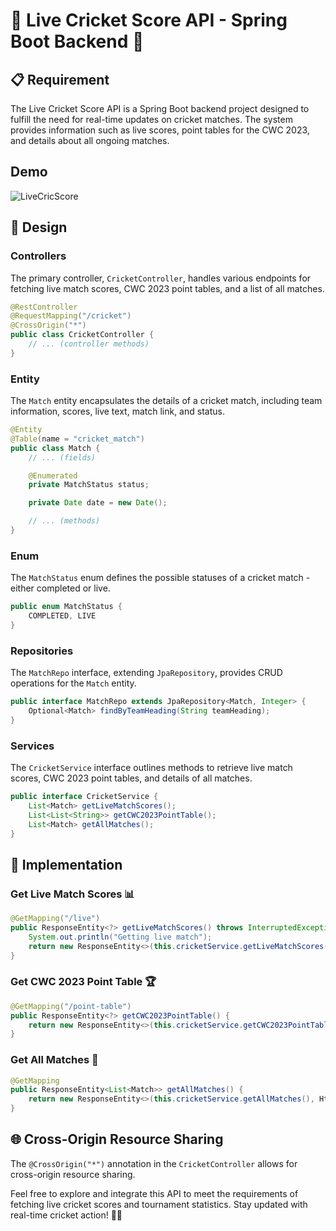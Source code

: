 # 🏏 Live Cricket Score API - Spring Boot Backend 🚀

## 📋 Requirement

The Live Cricket Score API is a Spring Boot backend project designed to fulfill the need for real-time updates on cricket matches. The system provides information such as live scores, point tables for the CWC 2023, and details about all ongoing matches.

## Demo

![LiveCricScore](Demo.gif)

## 🎨 Design

### Controllers

The primary controller, `CricketController`, handles various endpoints for fetching live match scores, CWC 2023 point tables, and a list of all matches.

```java
@RestController
@RequestMapping("/cricket")
@CrossOrigin("*")
public class CricketController {
    // ... (controller methods)
}
```

### Entity

The `Match` entity encapsulates the details of a cricket match, including team information, scores, live text, match link, and status.

```java
@Entity
@Table(name = "cricket_match")
public class Match {
    // ... (fields)

    @Enumerated
    private MatchStatus status;

    private Date date = new Date();

    // ... (methods)
}
```

### Enum

The `MatchStatus` enum defines the possible statuses of a cricket match - either completed or live.

```java
public enum MatchStatus {
    COMPLETED, LIVE
}
```

### Repositories

The `MatchRepo` interface, extending `JpaRepository`, provides CRUD operations for the `Match` entity.

```java
public interface MatchRepo extends JpaRepository<Match, Integer> {
    Optional<Match> findByTeamHeading(String teamHeading);
}
```

### Services

The `CricketService` interface outlines methods to retrieve live match scores, CWC 2023 point tables, and details of all matches.

```java
public interface CricketService {
    List<Match> getLiveMatchScores();
    List<List<String>> getCWC2023PointTable();
    List<Match> getAllMatches();
}
```

## 🚀 Implementation

### Get Live Match Scores 📊

```java
@GetMapping("/live")
public ResponseEntity<?> getLiveMatchScores() throws InterruptedException {
    System.out.println("Getting live match");
    return new ResponseEntity<>(this.cricketService.getLiveMatchScores(), HttpStatus.OK);
}
```

### Get CWC 2023 Point Table 🏆

```java
@GetMapping("/point-table")
public ResponseEntity<?> getCWC2023PointTable() {
    return new ResponseEntity<>(this.cricketService.getCWC2023PointTable(), HttpStatus.OK);
}
```

### Get All Matches 📅

```java
@GetMapping
public ResponseEntity<List<Match>> getAllMatches() {
    return new ResponseEntity<>(this.cricketService.getAllMatches(), HttpStatus.OK);
}
```

## 🌐 Cross-Origin Resource Sharing

The `@CrossOrigin("*")` annotation in the `CricketController` allows for cross-origin resource sharing.

Feel free to explore and integrate this API to meet the requirements of fetching live cricket scores and tournament statistics. Stay updated with real-time cricket action! 🏏✨